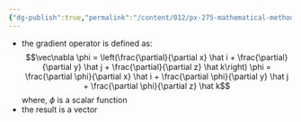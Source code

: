 ```yaml
---
{"dg-publish":true,"permalink":"/content/012/px-275-mathematical-methods/c-vector-calculus/px-275-c1a-gradient-or-gra/","noteIcon":"1","created":"2024-11-25T10:50:32.000+00:00","updated":"2024-11-26T18:21:14.802+00:00"}
---
```


- the gradient operator is defined as:
$$\vec\nabla \phi = \left(\frac{\partial}{\partial x} \hat i + \frac{\partial}{\partial y} \hat j + \frac{\partial}{\partial z} \hat k\right) \phi = \frac{\partial \phi}{\partial x} \hat i + \frac{\partial \phi}{\partial y} \hat j + \frac{\partial \phi}{\partial z} \hat k$$
	where, $\phi$ is a scalar function
- the result is a vector
